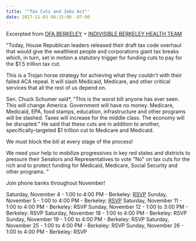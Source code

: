 ```yaml
---
title: '"Tax Cuts and Jobs Act"'
date: 2017-11-03 06:15:00 -07:00
---
```


Excerpted from [OFA BERKELEY](https://www.ofa.us/) + [INDIVISIBLE BERKELEY HEALTH TEAM](https://www.indivisibleberkeley.org/teams)

"Today, House Republican leaders released their draft tax code overhaul that would give the wealthiest people and corporations giant tax breaks which, in turn, set in motion a statutory trigger for funding cuts to pay for the $1.5 trillion tax cut.  

This is a Trojan horse strategy for achieving what they couldn't with their failed ACA repeal.  It will slash Medicaid, Medicare, and other critical services that all the rest of us depend on.  

Sen. Chuck Schumer said*, "This is the worst bill anyone has ever seen. This will change America. Government will have no money. Medicare, Medicaid, EPA, food stamps, education, infrastructure and other programs will be slashed. Taxes will increase for the middle class. The economy will be disrupted."   He said that these cuts are in addition to another, specifically-targeted $1 trillion cut to Medicare and Medicaid.

We must block the bill at every stage of the process!

We need your help to mobilize progressives in key red states and districts to pressure their Senators and Representatives to vote "No" on tax cuts for the rich and to protect funding for Medicaid, Medicare, Social Security and other programs. "


Join phone banks throughout November!

Saturday, November 4 - 1:00 to 4:00 PM - Berkeley:  [RSVP](https://my.ofa.us/page/event/detail/gsfzrp?link_id=2&can_id=e59665c3f3c1222626c02430d1bf6bdb&source=email-action-alert-stop-the-gop-tax-bills-hidden-attack-on-health-care-funding-2&email_referrer=email_257375&email_subject=action-alert-stop-the-gop-tax-bills-hidden-attack-on-health-care-funding)
Sunday, November 5 - 1:00 to 4:00 PM - Berkeley:  [RSVP](https://my.ofa.us/page/event/detail/gsfzrw?link_id=3&can_id=e59665c3f3c1222626c02430d1bf6bdb&source=email-action-alert-stop-the-gop-tax-bills-hidden-attack-on-health-care-funding-2&email_referrer=email_257375&email_subject=action-alert-stop-the-gop-tax-bills-hidden-attack-on-health-care-funding)
Saturday, November 11 - 1:00 to 4:00 PM - Berkeley:  RSVP
Sunday, November 12 - 1:00 to 3:00 PM - Berkeley:  RSVP
Saturday, November 18 - 1:00 to 4:00 PM - Berkeley:  RSVP
Sunday, November 19 - 1:00 to 4:00 PM - Berkeley:  RSVP
Saturday, November 25 - 1:00 to 4:00 PM - Berkeley:  RSVP
Sunday, November 26 - 1:00 to 4:00 PM - Berkeley:  RSVP